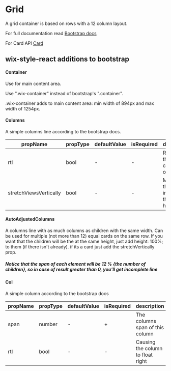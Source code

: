 # Grid

A grid container is based on rows with a 12 column layout.

For full documentation read [Bootstrap docs](http://getbootstrap.com/css/#grid)

For Card API [Card](https://wix.github.io/wix-style-react/?selectedKind=Common&selectedStory=Card&full=0&addons=0&stories=1&panelRight=0)

## wix-style-react additions to bootstrap

#### Container

Use for main content area.

Use ".wix-container" instead of bootstrap's ".container". 

.wix-container adds to main content area: min width of 894px and max width of 1254px.

#### Columns

A simple columns line according to the bootstrap docs.

| propName | propType | defaultValue | isRequired | description |
|----------|----------|--------------|------------|-------------|
| rtl | bool | - | - | Reverses the columns ordering |
| stretchViewsVertically | bool | - | - | Make all the views in that raw the same height |

#### AutoAdjustedColumns

A columns line with as much columns as children with the same width.
Can be used for multiple (not more than 12) equal cards on the same row.
If you want that the children will be the at the same height, 
just add height: 100%; to them (if there isn't already).
if its a card just add the stretchVertically prop.
##### Notice that the span of each element will be 12 % {the number of children}, so in case of result greater than 0, you'll get incomplete line

#### Col

A simple column according to the bootstrap docs

| propName | propType | defaultValue | isRequired | description |
|----------|----------|--------------|------------|-------------|
| span | number | - | + | The columns span of this column |
| rtl | bool | - | - | Causing the column to float right |
